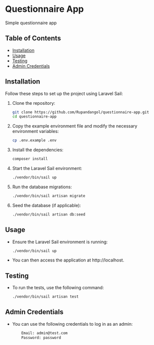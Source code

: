 # Questionnaire App

Simple questionnaire app

## Table of Contents

- [Installation](#installation)
- [Usage](#usage)
- [Testing](#testing)
- [Admin Credentials](#admin-credentials)

## Installation

Follow these steps to set up the project using Laravel Sail:

1. Clone the repository:

   ```bash
   git clone https://github.com/Rupandangol/questionnaire-app.git
   cd questionnaire-app
2. Copy the example environment file and modify the necessary       environment variables:
    ```bash
    cp .env.example .env
3. Install the dependencies:

    ```bash
    composer install
4. Start the Laravel Sail environment:
    ```bash
    ./vendor/bin/sail up
5. Run the database migrations:

    ```bash
    ./vendor/bin/sail artisan migrate
6. Seed the database (if applicable):

    ```bash
    ./vendor/bin/sail artisan db:seed

## Usage
- Ensure the Laravel Sail environment is running:
    ```bash
    ./vendor/bin/sail up

- You can then access the application at http://localhost.

## Testing
- To run the tests, use the following command:

    ```bash
    ./vendor/bin/sail artisan test  
## Admin Credentials
- You can use the following credentials to log in as an admin:

    ```bash
        Email: admin@test.com
        Password: password
